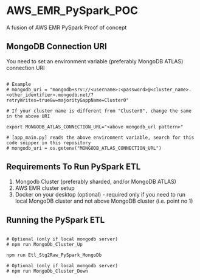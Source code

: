# AWS_EMR_PySpark_POC
A fusion of AWS EMR PySpark Proof of concept

## MongoDB Connection URI
You need to set an environment variable (preferably MongoDB ATLAS) connection URI

```shell

# Example 
# mongodb_uri = "mongodb+srv://<username>:<password>@<cluster_name>.<other_identifier>.mongodb.net/?retryWrites=true&w=majority&appName=Cluster0"

# If your cluster name is different from "Cluster0", change the same in the above URI

export MONGODB_ATLAS_CONNECTION_URL="<above mongodb_url pattern>"

# [app_main.py] reads the above environment variable, search for this code snipper in this repository
# mongodb_uri = os.getenv("MONGODB_ATLAS_CONNECTION_URL")

```

## Requirements To Run PySpark ETL
1. Mongodb Cluster (preferably sharded, and/or MongoDB ATLAS)
2. AWS EMR cluster setup
3. Docker on your desktop (optional) - required only if you need to run local MongoDB cluster and not above MongoDB cluster (i.e. point no 1)

## Running the PySpark ETL

```shell

# Optional (only if local mongodb server)
# npm run MongoDb_Cluster_Up 

npm run Etl_Stg2Raw_PySpark_MongoDb

# Optional (only if local mongodb server)
# npm run MongoDb_Cluster_Down 

```